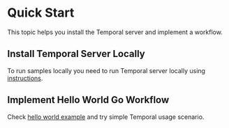 # Quick Start

This topic helps you install the Temporal server and implement a workflow.

## Install Temporal Server Locally
To run samples locally you need to run Temporal server locally using [instructions](../051_getting_started#). 

## Implement Hello World Go Workflow

Check [hello world example](https://github.com/temporalio/temporal-go-samples/tree/master/helloworld)
and try simple Temporal usage scenario. 